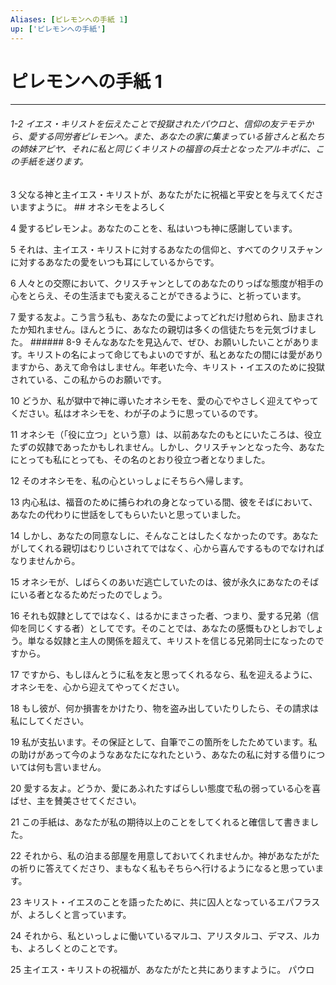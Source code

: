 ```yaml
---
Aliases: [ピレモンへの手紙 1]
up: ['ピレモンへの手紙']
---
```

# ピレモンへの手紙 1

***
###### 1-2 イエス・キリストを伝えたことで投獄されたパウロと、信仰の友テモテから、愛する同労者ピレモンへ。また、あなたの家に集まっている皆さんと私たちの姉妹アピヤ、それに私と同じくキリストの福音の兵士となったアルキポに、この手紙を送ります。 



3 
父なる神と主イエス・キリストが、あなたがたに祝福と平安とを与えてくださいますように。 ## オネシモをよろしく 



4 
愛するピレモンよ。あなたのことを、私はいつも神に感謝しています。 



5 
それは、主イエス・キリストに対するあなたの信仰と、すべてのクリスチャンに対するあなたの愛をいつも耳にしているからです。 



6 
人々との交際において、クリスチャンとしてのあなたのりっぱな態度が相手の心をとらえ、その生活までも変えることができるように、と祈っています。 



7 
愛する友よ。こう言う私も、あなたの愛によってどれだけ慰められ、励まされたか知れません。ほんとうに、あなたの親切は多くの信徒たちを元気づけました。 ###### 8-9 そんなあなたを見込んで、ぜひ、お願いしたいことがあります。キリストの名によって命じてもよいのですが、私とあなたの間には愛がありますから、あえて命令はしません。年老いた今、キリスト・イエスのために投獄されている、この私からのお願いです。 



10 
どうか、私が獄中で神に導いたオネシモを、愛の心でやさしく迎えてやってください。私はオネシモを、わが子のように思っているのです。 



11 
オネシモ（「役に立つ」という意）は、以前あなたのもとにいたころは、役立たずの奴隷であったかもしれません。しかし、クリスチャンとなった今、あなたにとっても私にとっても、その名のとおり役立つ者となりました。 



12 
そのオネシモを、私の心といっしょにそちらへ帰します。 



13 
内心私は、福音のために捕らわれの身となっている間、彼をそばにおいて、あなたの代わりに世話をしてもらいたいと思っていました。 



14 
しかし、あなたの同意なしに、そんなことはしたくなかったのです。あなたがしてくれる親切はむりじいされてではなく、心から喜んでするものでなければなりませんから。 



15 
オネシモが、しばらくのあいだ逃亡していたのは、彼が永久にあなたのそばにいる者となるためだったのでしょう。 



16 
それも奴隷としてではなく、はるかにまさった者、つまり、愛する兄弟（信仰を同じくする者）としてです。そのことでは、あなたの感慨もひとしおでしょう。単なる奴隷と主人の関係を超えて、キリストを信じる兄弟同士になったのですから。 



17 
ですから、もしほんとうに私を友と思ってくれるなら、私を迎えるように、オネシモを、心から迎えてやってください。 



18 
もし彼が、何か損害をかけたり、物を盗み出していたりしたら、その請求は私にしてください。 



19 
私が支払います。その保証として、自筆でこの箇所をしたためています。私の助けがあって今のようなあなたになれたという、あなたの私に対する借りについては何も言いません。 



20 
愛する友よ。どうか、愛にあふれたすばらしい態度で私の弱っている心を喜ばせ、主を賛美させてください。 



21 
この手紙は、あなたが私の期待以上のことをしてくれると確信して書きました。 



22 
それから、私の泊まる部屋を用意しておいてくれませんか。神があなたがたの祈りに答えてくださり、まもなく私もそちらへ行けるようになると思っています。 



23 
キリスト・イエスのことを語ったために、共に囚人となっているエパフラスが、よろしくと言っています。 



24 
それから、私といっしょに働いているマルコ、アリスタルコ、デマス、ルカも、よろしくとのことです。 



25 
主イエス・キリストの祝福が、あなたがたと共にありますように。 パウロ
